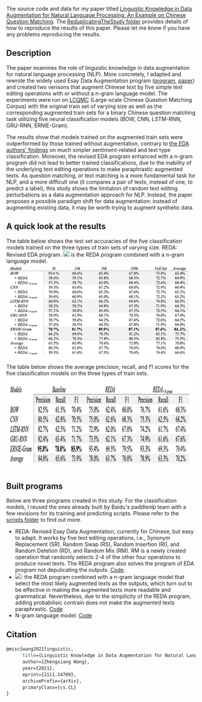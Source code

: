 The source code and data for my paper titled [Linguistic Knowledge in Data Augmentation for Natural Language Processing: An Example on Chinese Question Matching](https://arxiv.org/abs/2111.14709). The [ReduplicatingTheStudy folder](https://github.com/jaaack-wang/linguistic-knowledge-in-DA-for-NLP/tree/main/ReduplicatingTheStudy) provides details of how to reproduce the results of this paper. Please let me know if you have any problems reproducing the results. 

## Description 

The paper examines the role of linguistic knowledge in data augmentation for natural language processing (NLP). More concretely, I adapted and rewrote the widely used Esay Data Augmentation program ([program](https://github.com/jasonwei20/eda_nlp), [paper](https://arxiv.org/abs/1901.11196)) and created two verisons that augment Chinese text by five simple text editing operations with or without a n-gram language model. The experiments were run on [LCQMC](http://icrc.hitsz.edu.cn/info/1037/1146.htm) (Large-scale Chinese Question Matching Corpus) with the original train set of varying size as well as the corresponding augmented train sets for a binary Chinese question matching task utilizing five neural classification models (BOW, CNN, LSTM-RNN, GRU-RNN, ERNIE-Gram). 

The results show that models trained on the augmented train sets were outperformed by those trained without augmentation, contrary to [the EDA authors' findings](https://arxiv.org/abs/1901.11196) on much simpler sentiment-related and text type classification. Moreover, the revised EDA program enhanced with a n-gram program did not lead to better trained classifications, due to the inability of the underlying text editing operations to make paraphrastic augmented texts. As question matching, or text matching is a more fundamental task for NLP, and a more difficult one (it compares a pair of texts, instead of one, to predict a label), this study shows the limitation of random text editing perturbations as a data augmentation approach for NLP. Instead, the paper proposes a possible paradigm shift for data augmentation: instead of augmenting existing data, it may be worth trying to augment synthetic data. 


## A quick look at the results  

The table below shows the test set accuracies of the five classification models trained on the three types of train sets of varying size. REDA: Revised EDA program. <img src="https://render.githubusercontent.com/render/math?math=$REDA_{+N-gram}$"> is the REDA program combined with a n-gram language model. 
 <img align="center" width='500' height='250' src="./img/accuracy.png">


The table below shows the average precision, recall, and f1 scores for the five classification models on the three types of train sets.
 <img align="center" width='500' height='250' src="./img/pre_recall_f1.png">



## Built programs

Below are three programs created in this study. For the classification models, I reused the ones already built by Baidu's paddlenlp team with a few revisions for its training and predicting scripts. Please refer to the [scripts folder](https://github.com/jaaack-wang/linguistic-knowledge-in-DA-for-NLP/tree/main/scripts) to find out more.

- REDA: Revised Esay Data Augmentation, currently for Chinese, but easy to adapt. It works by five text editing operations, i.e., Synonym Replacement (SR), Random Swap (RS), Random Insertion (RI), and Random Deletion (RD), and Random Mix (RM). RM is a newly created operation that randomly selects 2-4 of the other four operations to produce novel texts. The REDA program also solves the program of EDA program not depulicating the outputs. [Code](https://github.com/jaaack-wang/linguistic-knowledge-in-DA-for-NLP/blob/main/scripts/reda.py).
- <img src="https://render.githubusercontent.com/render/math?math=$REDA_{+N-gram}$">: the REDA program combined with a n-gram language model that select the most likely augmented texts as the outputs, which turn out to be effective in making the augmented texts more readable and grammatical. Nevertheless, due to the simpilicity of the REDA program, adding probabilisic contrain does not make the augmented texts paraphrastic. [Code](https://github.com/jaaack-wang/linguistic-knowledge-in-DA-for-NLP/blob/main/scripts/redaNgramLm.py)
- N-gram language model: [Code](https://github.com/jaaack-wang/linguistic-knowledge-in-DA-for-NLP/blob/main/scripts/ngramLM.py)


## Citation

```cmd
@misc{wang2021linguistic,
      title={Linguistic Knowledge in Data Augmentation for Natural Language Processing: An Example on Chinese Question Matching}, 
      author={Zhengxiang Wang},
      year={2021},
      eprint={2111.14709},
      archivePrefix={arXiv},
      primaryClass={cs.CL}
}
```

